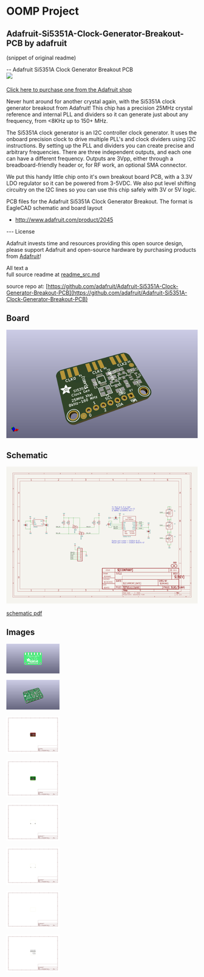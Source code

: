 # OOMP Project  
## Adafruit-Si5351A-Clock-Generator-Breakout-PCB  by adafruit  
  
(snippet of original readme)  
  
-- Adafruit Si5351A Clock Generator Breakout PCB  
<a href="http://www.adafruit.com/products/2045"><img src="assets/image.jpg?raw=true" width="500px"><br/>  
Click here to purchase one from the Adafruit shop</a>  
  
Never hunt around for another crystal again, with the Si5351A clock generator breakout from Adafruit! This chip has a precision 25MHz crystal reference and internal PLL and dividers so it can generate just about any frequency, from <8KHz up to 150+ MHz.  
  
The Si5351A clock generator is an I2C controller clock generator. It uses the onboard precision clock to drive multiple PLL's and clock dividers using I2C instructions. By setting up the PLL and dividers you can create precise and arbitrary frequencies. There are three independent outputs, and each one can have a different frequency. Outputs are 3Vpp, either through a breadboard-friendly header or, for RF work, an optional SMA connector.  
  
We put this handy little chip onto it's own breakout board PCB, with a 3.3V LDO regulator so it can be powered from 3-5VDC. We also put level shifting circuitry on the I2C lines so you can use this chip safely with 3V or 5V logic.  
  
PCB files for the Adafruit Si5351A Clock Generator Breakout. The format is EagleCAD schematic and board layout  
- http://www.adafruit.com/product/2045  
  
--- License  
  
Adafruit invests time and resources providing this open source design, please support Adafruit and open-source hardware by purchasing products from [Adafruit](https://www.adafruit.com)!  
  
All text a  
  full source readme at [readme_src.md](readme_src.md)  
  
source repo at: [https://github.com/adafruit/Adafruit-Si5351A-Clock-Generator-Breakout-PCB](https://github.com/adafruit/Adafruit-Si5351A-Clock-Generator-Breakout-PCB)  
## Board  
  
[![working_3d.png](working_3d_600.png)](working_3d.png)  
## Schematic  
  
[![working_schematic.png](working_schematic_600.png)](working_schematic.png)  
  
[schematic pdf](working_schematic.pdf)  
## Images  
  
[![working_3D_bottom.png](working_3D_bottom_140.png)](working_3D_bottom.png)  
  
[![working_3D_top.png](working_3D_top_140.png)](working_3D_top.png)  
  
[![working_assembly_page_01.png](working_assembly_page_01_140.png)](working_assembly_page_01.png)  
  
[![working_assembly_page_02.png](working_assembly_page_02_140.png)](working_assembly_page_02.png)  
  
[![working_assembly_page_03.png](working_assembly_page_03_140.png)](working_assembly_page_03.png)  
  
[![working_assembly_page_04.png](working_assembly_page_04_140.png)](working_assembly_page_04.png)  
  
[![working_assembly_page_05.png](working_assembly_page_05_140.png)](working_assembly_page_05.png)  
  
[![working_assembly_page_06.png](working_assembly_page_06_140.png)](working_assembly_page_06.png)  
